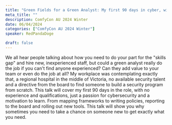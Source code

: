 ```yaml
---
title: "Green Fields for a Green Analyst: My first 90 days in cyber, with no experience and no security program"
meta_title: ""
description: ComfyCon AU 2024 Winter
date: 06/04/2024
categories: ["ComfyCon AU 2024 Winter"]
speaker: RedPandaDoge

draft: false
---
```

We all hear people talking about how you need to do your part for the "skills gap" and hire new, inexperienced staff, but could a green analyst really do the job if you can't find anyone experienced? Can they add value to your team or even do the job at all?
My workplace was contemplating exactly that, a regional hospital in the middle of Victoria, no available security talent and a directive from the board to find someone to build a security program from scratch. 
This talk will cover my first 90 days in the role, with no experience and qualifications, just a passion for cybersecurity and a motivation to learn. From mapping frameworks to writing policies, reporting to the board and rolling out new tools. This talk will show you why sometimes you need to take a chance on someone new to get exactly what you need.